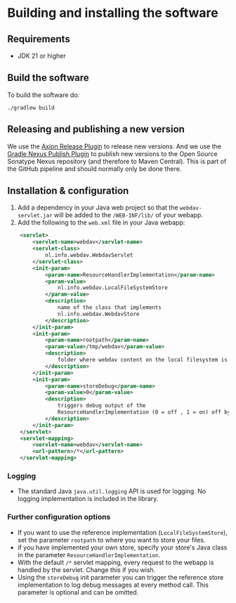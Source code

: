 # Building and installing the software 
  
## Requirements

- JDK 21 or higher

## Build the software

To build the software do:

```shell
./gradlew build
```

## Releasing and publishing a new version

We use the [Axion Release Plugin](https://github.com/allegro/axion-release-plugin) to release new versions.
And we use the [Gradle Nexus Publish Plugin](https://github.com/gradle-nexus/publish-plugin) to publish 
new versions to the Open Source Sonatype Nexus repository (and therefore to Maven Central).
This is part of the GitHub pipeline and should normally only be done there.

## Installation & configuration

1. Add a dependency in your Java web project so that the `webdav-servlet.jar` will be added to the `/WEB-INF/lib/` of your webapp.
2. Add the following to the `web.xml` file in your Java webapp:
```xml  
  	<servlet>
		<servlet-name>webdav</servlet-name>
		<servlet-class>
			nl.info.webdav.WebdavServlet
		</servlet-class>
		<init-param>
			<param-name>ResourceHandlerImplementation</param-name>
			<param-value>
				nl.info.webdav.LocalFileSystemStore
			</param-value>
			<description>
				name of the class that implements
				nl.info.webdav.WebdavStore
			</description>
		</init-param>
		<init-param>
			<param-name>rootpath</param-name>
			<param-value>/tmp/webdav</param-value>
			<description>
				folder where webdav content on the local filesystem is stored
			</description>
		</init-param>
		<init-param>
			<param-name>storeDebug</param-name>
			<param-value>0</param-value>
			<description>
				triggers debug output of the
				ResourceHandlerImplementation (0 = off , 1 = on) off by default
			</description>
		</init-param>
	</servlet>
	<servlet-mapping>
		<servlet-name>webdav</servlet-name>
		<url-pattern>/*</url-pattern>
	</servlet-mapping>
```

### Logging

- The standard Java `java.util.logging` API is used for logging. No logging implementation is included in the library.

### Further configuration options

- If you want to use the reference implementation (`LocalFileSystemStore`), set the parameter `rootpath` to where you want to store your files.
- if you have implemented your own store, specify your store's Java class in the parameter `ResourceHandlerImplementation`.
- With the default `/*` servlet mapping, every request to the webapp is handled by the servlet. Change this if you wish.
- Using the `storeDebug` init parameter you can trigger the reference store implementation to log debug messages at every method call. This parameter is optional and can be omitted.
